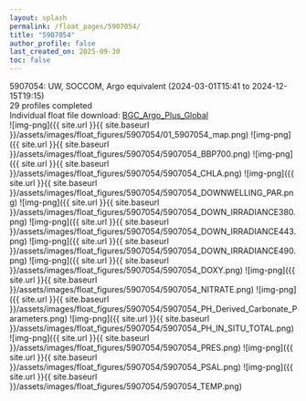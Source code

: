 ```yaml
---
layout: splash
permalink: /float_pages/5907054/
title: "5907054"
author_profile: false
last_created_on: 2025-09-30
toc: false
---
```

 
5907054: UW, SOCCOM, Argo equivalent (2024-03-01T15:41 to 2024-12-15T19:15)\
29 profiles completed\
Individual float file download: [BGC_Argo_Plus_Global](https://ftp.soest.hawaii.edu/bgc_argo_plus/Individual_Floats/outliers_removed/5907054_Sprof_processed.nc)\
![img-png]({{ site.url }}{{ site.baseurl }}/assets/images/float_figures/5907054/01_5907054_map.png)
![img-png]({{ site.url }}{{ site.baseurl }}/assets/images/float_figures/5907054/5907054_BBP700.png)
![img-png]({{ site.url }}{{ site.baseurl }}/assets/images/float_figures/5907054/5907054_CHLA.png)
![img-png]({{ site.url }}{{ site.baseurl }}/assets/images/float_figures/5907054/5907054_DOWNWELLING_PAR.png)
![img-png]({{ site.url }}{{ site.baseurl }}/assets/images/float_figures/5907054/5907054_DOWN_IRRADIANCE380.png)
![img-png]({{ site.url }}{{ site.baseurl }}/assets/images/float_figures/5907054/5907054_DOWN_IRRADIANCE443.png)
![img-png]({{ site.url }}{{ site.baseurl }}/assets/images/float_figures/5907054/5907054_DOWN_IRRADIANCE490.png)
![img-png]({{ site.url }}{{ site.baseurl }}/assets/images/float_figures/5907054/5907054_DOXY.png)
![img-png]({{ site.url }}{{ site.baseurl }}/assets/images/float_figures/5907054/5907054_NITRATE.png)
![img-png]({{ site.url }}{{ site.baseurl }}/assets/images/float_figures/5907054/5907054_PH_Derived_Carbonate_Parameters.png)
![img-png]({{ site.url }}{{ site.baseurl }}/assets/images/float_figures/5907054/5907054_PH_IN_SITU_TOTAL.png)
![img-png]({{ site.url }}{{ site.baseurl }}/assets/images/float_figures/5907054/5907054_PRES.png)
![img-png]({{ site.url }}{{ site.baseurl }}/assets/images/float_figures/5907054/5907054_PSAL.png)
![img-png]({{ site.url }}{{ site.baseurl }}/assets/images/float_figures/5907054/5907054_TEMP.png)
